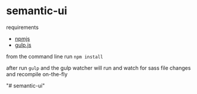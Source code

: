 # semantic-ui
requirements
* [npmjs](https://www.npmjs.com/)
* [gulp.js](https://gulpjs.com/)


from the command line run `npm install`

after run `gulp` and the gulp watcher will run and watch for sass file changes and recompile on-the-fly


"# semantic-ui" 
